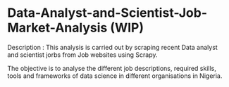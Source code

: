 # Data-Analyst-and-Scientist-Job-Market-Analysis (WIP)
Description :
This analysis is carried out by scraping recent Data analyst and scientist jorbs from Job websites using Scrapy.

The objective is to analyse the different job descriptions, required skills, tools and frameworks of data science in different organisations in Nigeria.

